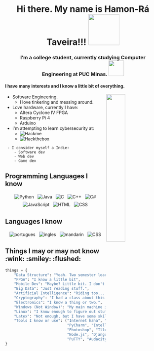 <div align="center">  <h1>Hi there. My name is Hamon-Rá Taveira!!! <img src="https://media.giphy.com/media/VFB3cJJne7b5m/giphy.gif" width="100"></h1>  <h3>I’m a college student, currently studying Computer Engineering at PUC Minas. <img src="https://minionupucmg.files.wordpress.com/2017/03/logo-puc.jpg" width="50" align="bottom"></h3> </div>  

<h4> I have many interests and I know a little bit of everything. </h4> 

<img width="35%" src="https://media.giphy.com/media/5ntdy5Ban1dIY/giphy.gif" align=right>

- Software Engineering.
	- I love tinkering and messing around.  
- Love hardware, currently I have:
	- Altera Cyclone IV FPGA
	- Raspberry Pi 4
	- Arduino
- I'm attempting to learn cybersecurity at:
	 - ![Hackme](https://tryhackme.com/)
	 - ![Hackthebox](https://www.hackthebox.eu/)

```
 - I consider myself a Indie: 
 	- Software dev
	- Web dev 
	- Game dev
```

<h2>Programming Languages I know</h2>
<div align="center">
	<img src="https://img.shields.io/static/v1?label=Python&message=Advanced&color=success&logo=Python&style=for-the-badge" alt="Python" style="margin:4px">
	<img src="https://img.shields.io/static/v1?label=Java&message=Average&color=blue&logo=Java&style=for-the-badge" alt="Java" style="margin:4px">
	<img src="https://img.shields.io/static/v1?label=C&message=Average&color=blue&logo=C&style=for-the-badge" alt="C" style="margin:4px">
	<img src="https://img.shields.io/badge/C++-Average-blue.svg?style=for-the-badge&logo=c%2B%2B" alt="C++" style="margin:4px">
	<img src="https://img.shields.io/static/v1?label=C%23&message=Basic&color=orange&logo=C%20Sharp&style=for-the-badge" alt="C#" style="margin:4px">
	<img src="https://img.shields.io/static/v1?label=JavaScript&message=Average&color=blue&logo=JavaScript&style=for-the-badge" alt="JavaScript" style="margin:4px">
	<img src="https://img.shields.io/static/v1?label=HTML&message=Advanced&color=success&logo=HTML5&style=for-the-badge" alt="HTML" style="margin:4px">
	<img src="https://img.shields.io/static/v1?label=CSS&message=Advanced&color=success&logo=CSS3&style=for-the-badge" alt="CSS" style="margin:4px">
</div>
<h2>Languages I know</h2>
<div align="center">
	<img src="https://img.shields.io/static/v1?label=Brazilian%20Portuguese&message=Advanced&color=success&style=for-the-badge" alt="portugues" style="margin:4px">
	<img src="https://img.shields.io/static/v1?label=English&message=Average&color=blue&style=for-the-badge" alt="ingles" style="margin:4px">
	<img src="https://img.shields.io/static/v1?label=Mandarin&message=Basic&color=orange&style=for-the-badge" alt="mandarin" style="margin:4px">
	<img src="https://img.shields.io/static/v1?label=Spanish&message=Basic&color=orange&style=for-the-badge" alt="CSS" style="margin:4px">
</div>

<h2>Things I may or may not know :wink: :smiley: :flushed:</h2>

```python
things = {
    "Data Structure": "Yeah. Two semester learning about... And learning more. Nice thing to know.",
    "FPGA": "I know a little bit",
    "Mobile Dev": "Maybe? Little bit. I don't have enough experience.",
    "Big Data": "Just reading stuff.",
    "Artificial Intelligence": "Riding too... ",
    "Cryptography": "I had a class about this! Nice!",
    "Electronics": "I know a thing or two.",
    "Windows (Not Window)": "My main machine is a Windows machine... So.",
    "Linux": "I know enough to figure out stuff.",
    "Latex": "Not enough, but I have some skills.",
    "Tools I know or use": ("Internet haha", "Visual Studio", "Git", 
                            "PyCharm", "IntelliJ", "Clion",
                            "Photoshop", "Illustrator","After Effects", "InDesign", "Premiere", 
                            "Node.js", "Django",
                            "PuTTY", "Audacity")
}
```

